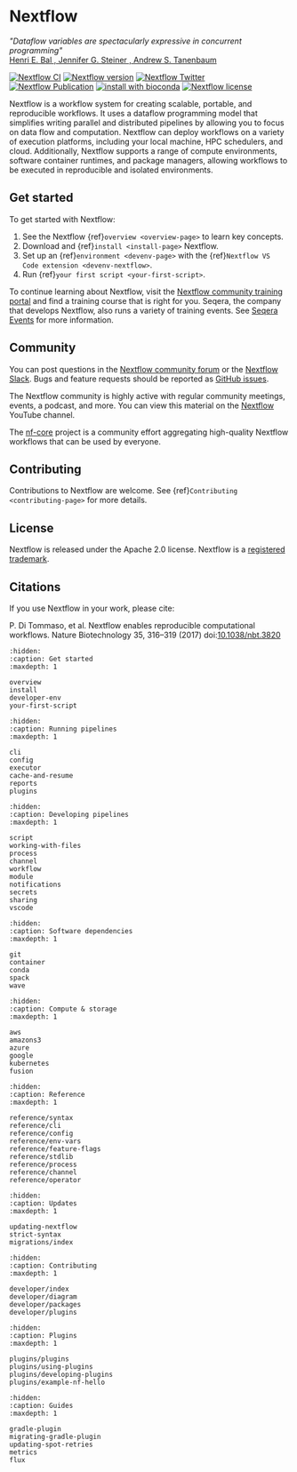 
# Nextflow

*"Dataflow variables are spectacularly expressive in concurrent programming"*
<br>[Henri E. Bal , Jennifer G. Steiner , Andrew S. Tanenbaum](https://dl.acm.org/doi/abs/10.1145/72551.72552)

[![Nextflow CI](https://github.com/nextflow-io/nextflow/workflows/Nextflow%20CI/badge.svg)](https://github.com/nextflow-io/nextflow/actions/workflows/build.yml?query=branch%3Amaster+event%3Apush)
[![Nextflow version](https://img.shields.io/github/release/nextflow-io/nextflow.svg?colorB=58bd9f&style=popout)](https://github.com/nextflow-io/nextflow/releases/latest)
[![Nextflow Twitter](https://img.shields.io/twitter/url/https/nextflowio.svg?colorB=58bd9f&&label=%40nextflow&style=popout)](https://twitter.com/nextflowio)
[![Nextflow Publication](https://img.shields.io/badge/Published-Nature%20Biotechnology-26af64.svg?colorB=58bd9f&style=popout)](https://www.nature.com/articles/nbt.3820)
[![install with bioconda](https://img.shields.io/badge/install%20with-bioconda-brightgreen.svg?colorB=58bd9f&style=popout)](http://bioconda.github.io/recipes/nextflow/README.html)
[![Nextflow license](https://img.shields.io/github/license/nextflow-io/nextflow.svg?colorB=58bd9f&style=popout)](https://github.com/nextflow-io/nextflow/blob/master/COPYING)

Nextflow is a workflow system for creating scalable, portable, and reproducible workflows. It uses a dataflow programming model that simplifies writing parallel and distributed pipelines by allowing you to focus on data flow and computation. Nextflow can deploy workflows on a variety of execution platforms, including your local machine, HPC schedulers, and cloud. Additionally, Nextflow supports a range of compute environments, software container runtimes, and package managers, allowing workflows to be executed in reproducible and isolated environments.

## Get started

To get started with Nextflow:

1. See the Nextflow {ref}`overview <overview-page>` to learn key concepts.
2. Download and {ref}`install <install-page>` Nextflow.
3. Set up an {ref}`environment <devenv-page>` with the {ref}`Nextflow VS Code extension <devenv-nextflow>`.
4. Run {ref}`your first script <your-first-script>`.

To continue learning about Nextflow, visit the [Nextflow community training portal](https://training.nextflow.io/latest/) and find a training course that is right for you. Seqera, the company that develops Nextflow, also runs a variety of training events. See [Seqera Events](https://seqera.io/events/) for more information.

## Community

You can post questions in the [Nextflow community forum](https://community.seqera.io) or the [Nextflow Slack](https://www.nextflow.io/slack-invite.html). Bugs and feature requests should be reported as [GitHub issues](https://github.com/nextflow-io/nextflow/issues/new/choose).

The Nextflow community is highly active with regular community meetings, events, a podcast, and more. You can view this material on the [Nextflow](https://www.youtube.com/@Nextflow) YouTube channel.

The [nf-core](https://nf-co.re/) project is a community effort aggregating high-quality Nextflow workflows that can be used by everyone.

## Contributing

Contributions to Nextflow are welcome. See {ref}`Contributing <contributing-page>` for more details.

## License

Nextflow is released under the Apache 2.0 license. Nextflow is a [registered trademark](https://github.com/nextflow-io/trademark).

## Citations

If you use Nextflow in your work, please cite:

P. Di Tommaso, et al. Nextflow enables reproducible computational workflows. Nature Biotechnology 35, 316–319 (2017) doi:[10.1038/nbt.3820](http://www.nature.com/nbt/journal/v35/n4/full/nbt.3820.html)

```{toctree}
:hidden:
:caption: Get started
:maxdepth: 1

overview
install
developer-env
your-first-script
```

```{toctree}
:hidden:
:caption: Running pipelines
:maxdepth: 1

cli
config
executor
cache-and-resume
reports
plugins
```

```{toctree}
:hidden:
:caption: Developing pipelines
:maxdepth: 1

script
working-with-files
process
channel
workflow
module
notifications
secrets
sharing
vscode
```

```{toctree}
:hidden:
:caption: Software dependencies
:maxdepth: 1

git
container
conda
spack
wave
```

```{toctree}
:hidden:
:caption: Compute & storage
:maxdepth: 1

aws
amazons3
azure
google
kubernetes
fusion
```

```{toctree}
:hidden:
:caption: Reference
:maxdepth: 1

reference/syntax
reference/cli
reference/config
reference/env-vars
reference/feature-flags
reference/stdlib
reference/process
reference/channel
reference/operator
```

```{toctree}
:hidden:
:caption: Updates
:maxdepth: 1

updating-nextflow
strict-syntax
migrations/index
```

```{toctree}
:hidden:
:caption: Contributing
:maxdepth: 1

developer/index
developer/diagram
developer/packages
developer/plugins
```

```{toctree}
:hidden:
:caption: Plugins
:maxdepth: 1

plugins/plugins
plugins/using-plugins
plugins/developing-plugins
plugins/example-nf-hello
```

```{toctree}
:hidden:
:caption: Guides
:maxdepth: 1

gradle-plugin
migrating-gradle-plugin
updating-spot-retries
metrics
flux
```
